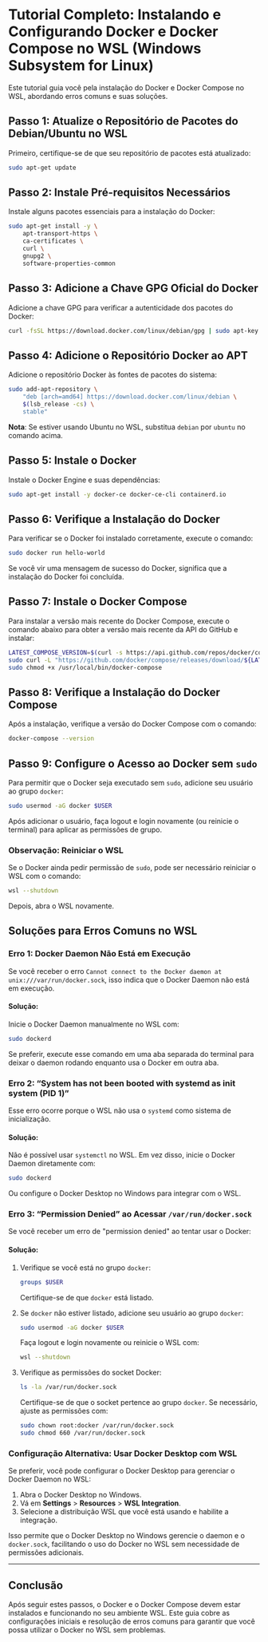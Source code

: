 # Tutorial Completo: Instalando e Configurando Docker e Docker Compose no WSL (Windows Subsystem for Linux)

Este tutorial guia você pela instalação do Docker e Docker Compose no WSL, abordando erros comuns e suas soluções.

## Passo 1: Atualize o Repositório de Pacotes do Debian/Ubuntu no WSL

Primeiro, certifique-se de que seu repositório de pacotes está atualizado:

   ```bash
   sudo apt-get update
   ```

## Passo 2: Instale Pré-requisitos Necessários

Instale alguns pacotes essenciais para a instalação do Docker:

   ```bash
   sudo apt-get install -y \
       apt-transport-https \
       ca-certificates \
       curl \
       gnupg2 \
       software-properties-common
   ```

## Passo 3: Adicione a Chave GPG Oficial do Docker

Adicione a chave GPG para verificar a autenticidade dos pacotes do Docker:

   ```bash
   curl -fsSL https://download.docker.com/linux/debian/gpg | sudo apt-key add -
   ```

## Passo 4: Adicione o Repositório Docker ao APT

Adicione o repositório Docker às fontes de pacotes do sistema:

   ```bash
   sudo add-apt-repository \
       "deb [arch=amd64] https://download.docker.com/linux/debian \
       $(lsb_release -cs) \
       stable"
   ```

**Nota**: Se estiver usando Ubuntu no WSL, substitua `debian` por `ubuntu` no comando acima.

## Passo 5: Instale o Docker

Instale o Docker Engine e suas dependências:

   ```bash
   sudo apt-get install -y docker-ce docker-ce-cli containerd.io
   ```

## Passo 6: Verifique a Instalação do Docker

Para verificar se o Docker foi instalado corretamente, execute o comando:

   ```bash
   sudo docker run hello-world
   ```

Se você vir uma mensagem de sucesso do Docker, significa que a instalação do Docker foi concluída.

## Passo 7: Instale o Docker Compose

Para instalar a versão mais recente do Docker Compose, execute o comando abaixo para obter a versão mais recente da API
do GitHub e instalar:

   ```bash
   LATEST_COMPOSE_VERSION=$(curl -s https://api.github.com/repos/docker/compose/releases/latest | grep -o -E 'v[0-9]+\.[0-9]+\.[0-9]+' | head -n 1)
   sudo curl -L "https://github.com/docker/compose/releases/download/${LATEST_COMPOSE_VERSION}/docker-compose-$(uname -s)-$(uname -m)" -o /usr/local/bin/docker-compose
   sudo chmod +x /usr/local/bin/docker-compose
   ```

## Passo 8: Verifique a Instalação do Docker Compose

Após a instalação, verifique a versão do Docker Compose com o comando:

   ```bash
   docker-compose --version
   ```

## Passo 9: Configure o Acesso ao Docker sem `sudo`

Para permitir que o Docker seja executado sem `sudo`, adicione seu usuário ao grupo `docker`:

   ```bash
   sudo usermod -aG docker $USER
   ```

Após adicionar o usuário, faça logout e login novamente (ou reinicie o terminal) para aplicar as permissões de grupo.

### **Observação**: Reiniciar o WSL

Se o Docker ainda pedir permissão de `sudo`, pode ser necessário reiniciar o WSL com o comando:

   ```bash
   wsl --shutdown
   ```

Depois, abra o WSL novamente.

## Soluções para Erros Comuns no WSL

### Erro 1: Docker Daemon Não Está em Execução

Se você receber o erro `Cannot connect to the Docker daemon at unix:///var/run/docker.sock`, isso indica que o Docker
Daemon não está em execução.

#### Solução:

Inicie o Docker Daemon manualmente no WSL com:

   ```bash
   sudo dockerd
   ```

Se preferir, execute esse comando em uma aba separada do terminal para deixar o daemon rodando enquanto usa o Docker em
outra aba.

### Erro 2: “System has not been booted with systemd as init system (PID 1)”

Esse erro ocorre porque o WSL não usa o `systemd` como sistema de inicialização.

#### Solução:

Não é possível usar `systemctl` no WSL. Em vez disso, inicie o Docker Daemon diretamente com:

   ```bash
   sudo dockerd
   ```

Ou configure o Docker Desktop no Windows para integrar com o WSL.

### Erro 3: “Permission Denied” ao Acessar `/var/run/docker.sock`

Se você receber um erro de "permission denied" ao tentar usar o Docker:

#### Solução:

1. Verifique se você está no grupo `docker`:

   ```bash
   groups $USER
   ```

   Certifique-se de que `docker` está listado.

2. Se `docker` não estiver listado, adicione seu usuário ao grupo `docker`:

   ```bash
   sudo usermod -aG docker $USER
   ```

   Faça logout e login novamente ou reinicie o WSL com:

   ```bash
   wsl --shutdown
   ```

3. Verifique as permissões do socket Docker:

   ```bash
   ls -la /var/run/docker.sock
   ```

   Certifique-se de que o socket pertence ao grupo `docker`. Se necessário, ajuste as permissões com:

   ```bash
   sudo chown root:docker /var/run/docker.sock
   sudo chmod 660 /var/run/docker.sock
   ```

### Configuração Alternativa: Usar Docker Desktop com WSL

Se preferir, você pode configurar o Docker Desktop para gerenciar o Docker Daemon no WSL:

1. Abra o Docker Desktop no Windows.
2. Vá em **Settings** > **Resources** > **WSL Integration**.
3. Selecione a distribuição WSL que você está usando e habilite a integração.

Isso permite que o Docker Desktop no Windows gerencie o daemon e o `docker.sock`, facilitando o uso do Docker no WSL sem
necessidade de permissões adicionais.

---

## Conclusão

Após seguir estes passos, o Docker e o Docker Compose devem estar instalados e funcionando no seu ambiente WSL. Este
guia cobre as configurações iniciais e resolução de erros comuns para garantir que você possa utilizar o Docker no WSL
sem problemas.
